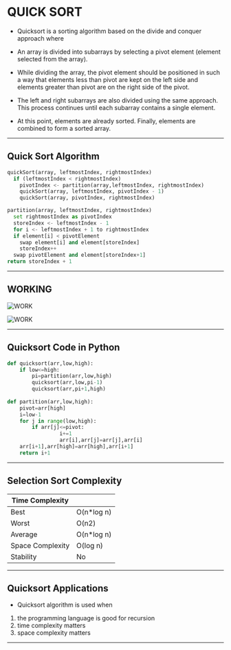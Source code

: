 # QUICK SORT

- Quicksort is a sorting algorithm based on the divide and conquer approach where

- An array is divided into subarrays by selecting a pivot element (element selected from the array).

- While dividing the array, the pivot element should be positioned in such a way that elements less than pivot are kept on the left side and elements greater than pivot are on the right side of the pivot.
- The left and right subarrays are also divided using the same approach. This process continues until each subarray contains a single element.
- At this point, elements are already sorted. Finally, elements are combined to form a sorted array.

---

## Quick Sort Algorithm
```python
quickSort(array, leftmostIndex, rightmostIndex)
  if (leftmostIndex < rightmostIndex)
    pivotIndex <- partition(array,leftmostIndex, rightmostIndex)
    quickSort(array, leftmostIndex, pivotIndex - 1)
    quickSort(array, pivotIndex, rightmostIndex)

partition(array, leftmostIndex, rightmostIndex)
  set rightmostIndex as pivotIndex
  storeIndex <- leftmostIndex - 1
  for i <- leftmostIndex + 1 to rightmostIndex
  if element[i] < pivotElement
    swap element[i] and element[storeIndex]
    storeIndex++
  swap pivotElement and element[storeIndex+1]
return storeIndex + 1
```
---

## WORKING

![WORK](https://cdn.programiz.com/cdn/farfuture/FxRG-2wIayocfWeQvHxMmUQTKhibQiI2FLqjkIr3Vi4/mtime:1608894915/sites/tutorial2program/files/quick-sort-working.png)


![WORK](https://cdn.programiz.com/cdn/farfuture/0k2dzQ8-WHeClPRTiv9CEdX1KkqBMpS_0St0lzT9RO8/mtime:1582112622/sites/tutorial2program/files/quick-sort-1.png)

---

## Quicksort Code in Python

```python
def quicksort(arr,low,high):
	if low<=high:
		pi=partition(arr,low,high)
		quicksort(arr,low,pi-1)
		quicksort(arr,pi+1,high)
		
def partition(arr,low,high):
	pivot=arr[high]
	i=low-1
	for j in range(low,high):
		if arr[j]<=pivot:
				 i+=1
				 arr[i],arr[j]=arr[j],arr[i]
	arr[i+1],arr[high]=arr[high],arr[i+1]
	return i+1
```
---
## Selection Sort Complexity

|Time Complexity|   |	 
|---|---|
|Best|	O(n*log n)|
|Worst|O(n2)|
|Average|	O(n*log n)|
|Space Complexity|	 O(log n)|
|Stability|	No|
---
## Quicksort Applications
- Quicksort algorithm is used when

1. the programming language is good for recursion
1. time complexity matters
1. space complexity matters
---

